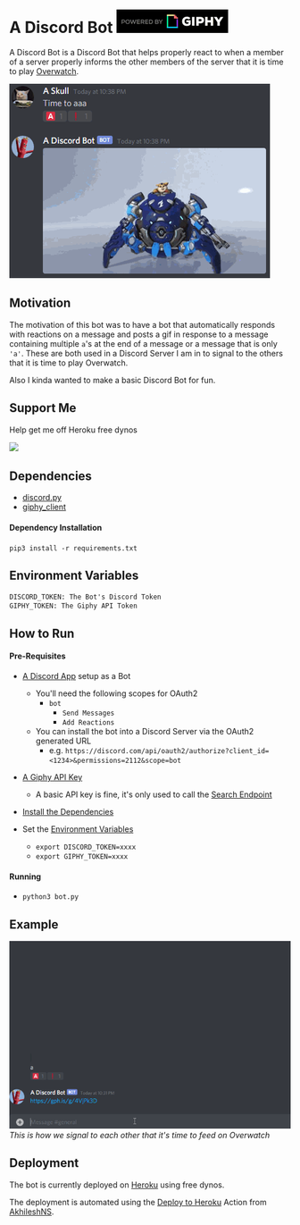 # A Discord Bot ![Powered By Giphy](readme/PoweredBy_200_Horizontal_Light-Backgrounds_With_Logo.gif)
A Discord Bot is a Discord Bot that helps properly react to when a member of a server properly informs the other members of the server that it is time to play [Overwatch](https://playoverwatch.com/en-us/).

![Example of the Bot](readme/header-example.gif)

## Motivation  

The motivation of this bot was to have a bot that automatically responds with reactions on a message and posts a gif in response to a message containing multiple `a`'s at the end of a message or a message that is only `'a'`. These are both used in a Discord Server I am in to signal to the others that it is time to play Overwatch.

Also I kinda wanted to make a basic Discord Bot for fun.

## Support Me 
Help get me off Heroku free dynos

[![](https://www.paypalobjects.com/en_US/i/btn/btn_donate_LG.gif)](https://www.paypal.com/donate?hosted_button_id=U65R5REYQXAR8)

## Dependencies 

* [discord.py](https://pypi.org/project/discord.py/)
* [giphy_client](https://pypi.org/project/giphy_client/)

#### Dependency Installation 

`pip3 install -r requirements.txt`

## Environment Variables

```
DISCORD_TOKEN: The Bot's Discord Token
GIPHY_TOKEN: The Giphy API Token 
``` 

## How to Run

#### Pre-Requisites
* [A Discord App](https://discord.com/developers/applications) setup as a Bot
    * You'll need the following scopes for OAuth2 
        * `bot`
            * `Send Messages`
            * `Add Reactions`
    * You can install the bot into a Discord Server via the OAuth2 generated URL
        * e.g. `https://discord.com/api/oauth2/authorize?client_id=<1234>&permissions=2112&scope=bot`
        
* [A Giphy API Key](https://developers.giphy.com/)
    * A basic API key is fine, it's only used to call the [Search Endpoint](https://developers.giphy.com/docs/api/endpoint#search)

* [Install the Dependencies](#dependency-installation)
* Set the [Environment Variables](#environment-variables)
    * `export DISCORD_TOKEN=xxxx`
    * `export GIPHY_TOKEN=xxxx` 

#### Running
* `python3 bot.py`

## Example
![Example of the Bot](readme/example.gif)
_This is how we signal to each other that it's time to feed on Overwatch_

## Deployment 

The bot is currently deployed on [Heroku](https://heroku.com/) using free dynos.

The deployment is automated using the [Deploy to Heroku](https://github.com/marketplace/actions/deploy-to-heroku) Action from [AkhileshNS](https://github.com/AkhileshNS).  
